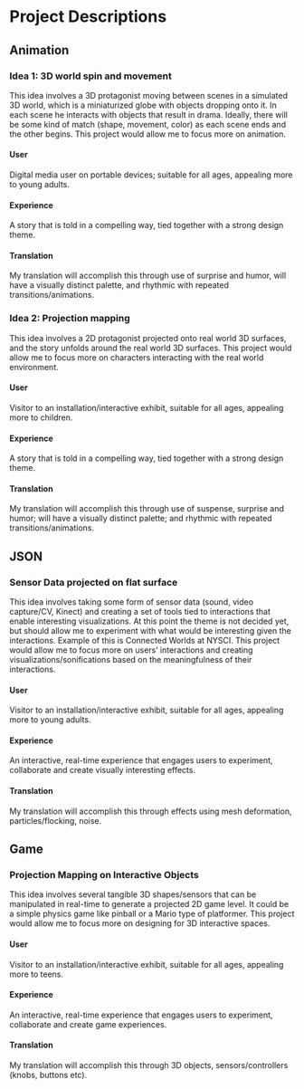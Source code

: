 # Project Descriptions #

## Animation ##
### Idea 1: 3D world spin and movement ###
This idea involves a 3D protagonist moving between scenes in a simulated 3D world, which is a miniaturized globe with objects dropping onto it. In each scene he interacts with objects that result in drama. Ideally, there will be some kind of match (shape, movement, color) as each scene ends and the other begins. This project would allow me to focus more on animation. 

#### User ####
Digital media user on portable devices; suitable for all ages, appealing more to young adults.

#### Experience ####
A story that is told in a compelling way, tied together with a strong design theme.

#### Translation ####
My translation will accomplish this through use of surprise and humor, will have a visually distinct palette, and rhythmic with repeated transitions/animations.

### Idea 2: Projection mapping ###
This idea involves a 2D protagonist projected onto real world 3D surfaces, and the story unfolds around the real world 3D surfaces. This project would allow me to focus more on characters interacting with the real world environment.

#### User ####
Visitor to an installation/interactive exhibit, suitable for all ages, appealing more to children.

#### Experience ####
A story that is told in a compelling way, tied together with a strong design theme.

#### Translation ####
My translation will accomplish this through use of suspense, surprise and humor; will have a visually distinct palette; and rhythmic with repeated transitions/animations.

## JSON ##
### Sensor Data projected on flat surface ###
This idea involves taking some form of sensor data (sound, video capture/CV, Kinect) and creating a set of tools tied to interactions that enable interesting visualizations. At this point the theme is not decided yet, but should allow me to experiment with what would be interesting given the interactions. Example of this is Connected Worlds at NYSCI. This project would allow me to focus more on users’ interactions and creating visualizations/sonifications based on the meaningfulness of their interactions.

#### User ####
Visitor to an installation/interactive exhibit, suitable for all ages, appealing more to young adults.

#### Experience ####
An interactive, real-time experience that engages users to experiment, collaborate and create visually interesting effects.

#### Translation ####
My translation will accomplish this through effects using mesh deformation, particles/flocking, noise.

## Game ##
### Projection Mapping on Interactive Objects ###
This idea involves several tangible 3D shapes/sensors that can be manipulated in real-time to generate a projected 2D game level. It could be a simple physics game like pinball or a Mario type of platformer. This project would allow me to focus more on designing for 3D interactive spaces. 

#### User ####
Visitor to an installation/interactive exhibit, suitable for all ages, appealing more to teens.

#### Experience ####
An interactive, real-time experience that engages users to experiment, collaborate and create game experiences.

#### Translation ####
My translation will accomplish this through 3D objects, sensors/controllers (knobs, buttons etc).

